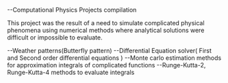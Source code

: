 --Computational Physics Projects compilation

This project was the result of a need to simulate complicated physical
phenomena using numerical methods where analytical solutions were difficult
or impossible to evaluate.

--Weather patterns(Butterfly pattern)
--Differential Equation solver( First and Second order differential equations )
--Monte carlo estimation methods for approximation integrals of complicated functions
--Runge-Kutta-2, Runge-Kutta-4 methods to evaluate integrals

